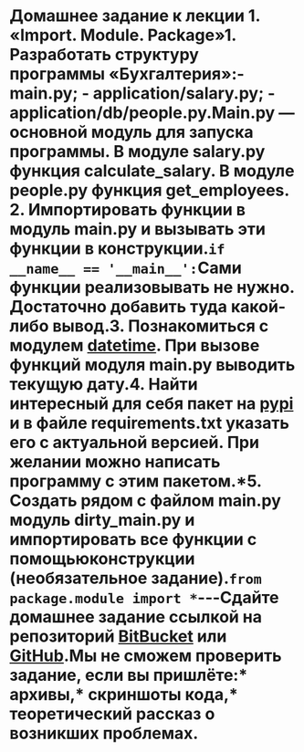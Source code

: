 # Домашнее задание к лекции 1. «Import. Module. Package»1. Разработать **структуру** программы «Бухгалтерия»:- main.py; - application/salary.py; - application/db/people.py.Main.py — основной модуль для запуска программы. В модуле salary.py функция calculate_salary. В модуле people.py функция get_employees. 2. Импортировать функции в модуль main.py и вызывать эти функции в конструкции.```if __name__ == '__main__':```**Сами функции реализовывать не нужно**. Достаточно добавить туда какой-либо вывод.3. Познакомиться с модулем [datetime](https://pythonworld.ru/moduli/modul-datetime.html). При вызове функций модуля main.py выводить текущую дату.4. Найти интересный для себя пакет на [pypi](https://pypi.org/) и в файле requirements.txt указать его с актуальной версией. При желании можно написать программу с этим пакетом.\*5. Создать рядом с файлом main.py модуль dirty_main.py и импортировать все функции с помощьюконструкции (необязательное задание).```from package.module import *```---Сдайте домашнее задание ссылкой на репозиторий [BitBucket](https://bitbucket.org/) или [GitHub](https://github.com/).Мы не сможем проверить задание, если вы пришлёте:* архивы,* скриншоты кода,* теоретический рассказ о возникших проблемах.
